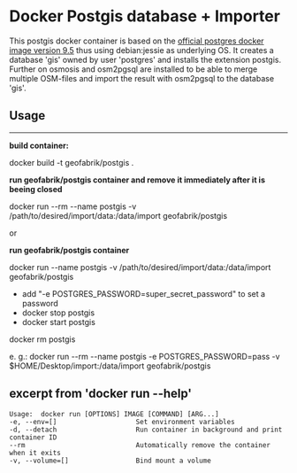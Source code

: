 # Docker Postgis database + Importer

This postgis docker container is based on the [official postgres docker image version 9.5](https://hub.docker.com/_/postgres/) thus using debian:jessie as underlying OS.
It creates a database 'gis' owned by user 'postgres' and installs the extension postgis. Further on osmosis and osm2pgsql are installed to be able to merge multiple OSM-files and import the result with osm2pgsql to the database 'gis'.



## Usage
------

**build container:**

docker build -t geofabrik/postgis .

**run geofabrik/postgis container and remove it immediately after it is beeing closed**

docker run --rm --name postgis -v /path/to/desired/import/data:/data/import geofabrik/postgis

or

**run geofabrik/postgis container**

docker run --name postgis -v /path/to/desired/import/data:/data/import geofabrik/postgis

* add "-e POSTGRES_PASSWORD=super_secret_password" to set a password
* docker stop postgis
* docker start postgis

docker rm postgis

e. g.:
docker run --rm --name postgis -e POSTGRES_PASSWORD=pass -v $HOME/Desktop/import:/data/import geofabrik/postgis


## excerpt from 'docker run --help'
```
Usage:  docker run [OPTIONS] IMAGE [COMMAND] [ARG...]
-e, --env=[]                    Set environment variables
-d, --detach                    Run container in background and print container ID
--rm                            Automatically remove the container when it exits
-v, --volume=[]                 Bind mount a volume
```

